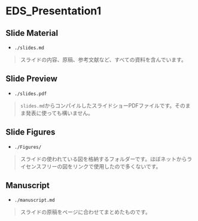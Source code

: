 # EDS_Presentation1

## Slide Material
- `./slides.md`

> スライドの内容、原稿、参考文献など、すべての資料を含んでいます。

## Slide Preview
- `./slides.pdf`

> `slides.md`からコンパイルしたスライドショーPDFファイルです。そのまま発表に使っても構いません。

## Slide Figures
- `./Figures/`

> スライドの使われている図を格納するフォルダーです。ほぼネットからライセンスフリーの図をリンクで使用したので多くないです。

## Manuscript
- `./manuscript.md`

> スライドの原稿をページに合わせてまとめたものです。
